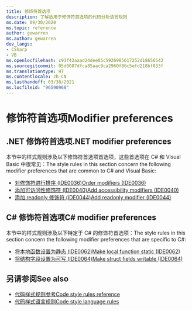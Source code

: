 ```yaml
---
title: 修饰符首选项
description: 了解适用于修饰符首选项的代码分析语言规则
ms.date: 09/30/2020
ms.topic: reference
author: gewarren
ms.author: gewarren
dev_langs:
- CSharp
- VB
ms.openlocfilehash: c91f42aaad24dee05c5926985617252d18656542
ms.sourcegitcommit: 05d0087dfca85aac9ca2960f86c5efd218bf833f
ms.translationtype: HT
ms.contentlocale: zh-CN
ms.lasthandoff: 03/30/2021
ms.locfileid: "96590968"
---
```

# <a name="modifier-preferences"></a><span data-ttu-id="412f8-103">修饰符首选项</span><span class="sxs-lookup"><span data-stu-id="412f8-103">Modifier preferences</span></span>

## <a name="net-modifier-preferences"></a><span data-ttu-id="412f8-104">.NET 修饰符首选项</span><span class="sxs-lookup"><span data-stu-id="412f8-104">.NET modifier preferences</span></span>

<span data-ttu-id="412f8-105">本节中的样式规则涉及以下修饰符首选项首选项，这些首选项在 C# 和 Visual Basic 中很常见：</span><span class="sxs-lookup"><span data-stu-id="412f8-105">The style rules in this section concern the following modifier preferences that are common to C# and Visual Basic:</span></span>

- [<span data-ttu-id="412f8-106">对修饰符进行排序 (IDE0036)</span><span class="sxs-lookup"><span data-stu-id="412f8-106">Order modifiers (IDE0036)</span></span>](ide0036.md)
- [<span data-ttu-id="412f8-107">添加可访问性修饰符 (IDE0040)</span><span class="sxs-lookup"><span data-stu-id="412f8-107">Add accessibility modifiers (IDE0040)</span></span>](ide0040.md)
- [<span data-ttu-id="412f8-108">添加 readonly 修饰符 (IDE0044)</span><span class="sxs-lookup"><span data-stu-id="412f8-108">Add readonly modifier (IDE0044)</span></span>](ide0044.md)

## <a name="c-modifier-preferences"></a><span data-ttu-id="412f8-109">C# 修饰符首选项</span><span class="sxs-lookup"><span data-stu-id="412f8-109">C# modifier preferences</span></span>

<span data-ttu-id="412f8-110">本节中的样式规则涉及以下特定于 C# 的修饰符首选项：</span><span class="sxs-lookup"><span data-stu-id="412f8-110">The style rules in this section concern the following modifier preferences that are specific to C#:</span></span>

- [<span data-ttu-id="412f8-111">将本地函数设置为静态 (IDE0062)</span><span class="sxs-lookup"><span data-stu-id="412f8-111">Make local function static (IDE0062)</span></span>](ide0062.md)
- [<span data-ttu-id="412f8-112">将结构字段设置为可写 (IDE0064)</span><span class="sxs-lookup"><span data-stu-id="412f8-112">Make struct fields writable (IDE0064)</span></span>](ide0064.md)

## <a name="see-also"></a><span data-ttu-id="412f8-113">另请参阅</span><span class="sxs-lookup"><span data-stu-id="412f8-113">See also</span></span>

- [<span data-ttu-id="412f8-114">代码样式规则参考</span><span class="sxs-lookup"><span data-stu-id="412f8-114">Code style rules reference</span></span>](index.md)
- [<span data-ttu-id="412f8-115">代码样式语言规则</span><span class="sxs-lookup"><span data-stu-id="412f8-115">Code style language rules</span></span>](language-rules.md)

